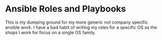 # Ansible Roles and Playbooks

This is my dumping ground for my more generic not company specific ansible work.
I have a bad habit of writing my roles for a specific OS as the shops I work for focus on a single OS family.
